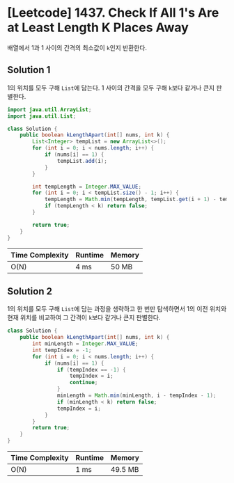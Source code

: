# [Leetcode] 1437. Check If All 1's Are at Least Length K Places Away

배열에서 1과 1 사이의 간격의 최소값이 `k`인지 반환한다.

## Solution 1

1의 위치를 모두 구해 `List`에 담는다. 1 사이의 간격을 모두 구해 `k`보다 같거나 큰지 판별한다.

```java
import java.util.ArrayList;
import java.util.List;

class Solution {
    public boolean kLengthApart(int[] nums, int k) {
        List<Integer> tempList = new ArrayList<>();
        for (int i = 0; i < nums.length; i++) {
            if (nums[i] == 1) {
                tempList.add(i);
            }
        }

        int tempLength = Integer.MAX_VALUE;
        for (int i = 0; i < tempList.size() - 1; i++) {
            tempLength = Math.min(tempLength, tempList.get(i + 1) - tempList.get(i) - 1);
            if (tempLength < k) return false;
        }

        return true;
    }
}
```

| Time Complexity | Runtime | Memory |
|-----------------|---------|--------|
| O(N) | 4 ms | 50 MB |


## Solution 2

1의 위치를 모두 구해 `List`에 담는 과정을 생략하고 한 번만 탐색하면서 1의 이전 위치와 현재 위치를 비교하여 그 간격이 `k`보다 같거나 큰지 판별한다.

```java
class Solution {
    public boolean kLengthApart(int[] nums, int k) {
        int minLength = Integer.MAX_VALUE;
        int tempIndex = -1;
        for (int i = 0; i < nums.length; i++) {
            if (nums[i] == 1) {
                if (tempIndex == -1) {
                    tempIndex = i;
                    continue;
                }
                minLength = Math.min(minLength, i - tempIndex - 1);
                if (minLength < k) return false;
                tempIndex = i;
            }
        }
        return true;
    }
}
```

| Time Complexity | Runtime | Memory |
|-----------------|---------|--------|
| O(N) | 1 ms | 49.5 MB |

